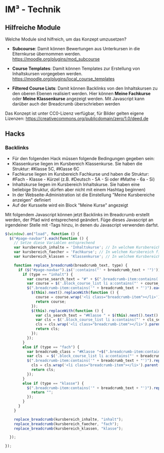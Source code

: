 # IM³ - Technik

## Hilfreiche Module

Welche Module sind hilfreich, um das Konzept umzusetzen?

* **Subcourse**: Damit können Bewertungen aus Unterkursen in die Elternkurse übernommen werden. https://moodle.org/plugins/mod_subcourse

* **Course Templates**: Damit können Templates zur Erstellung von Inhaltskursen vorgegeben werden. https://moodle.org/plugins/local_course_templates

* **Filtered Course Lists**: Damit können Backlinks von den Inhaltskursen zu den oberen Ebenen realisiert werden. Hier können **Meine Fachkurse** oder **Meine Klassenkurse** angezeigt werden. Mit Javascript kann darüber auch der Breadcrumb überschrieben werden

Das Konzept ist unter CC0-Lizenz verfügbar, für Bilder gelten eigene Lizenzen: https://creativecommons.org/publicdomain/zero/1.0/deed.de

## Hacks

### Backlinks

  * Für den folgenden Hack müssen folgende Bedingungen gegeben sein:
  * Klassenkurse liegen im Kursbereich Klassenkurse. Sie haben die Struktur: #Klasse 5C, #Klasse 6C 
  * Fachkurse liegen im Kursbereich Fachkurse und haben die Struktur: #Fach - Klasse - Kürzel (z.B. #Deutsch - 5A - Si oder #Mathe - 6a - Si)
  * Inhaltskurse liegen im Kursbereich Inhaltskurse. Sie haben eine beliebige Struktur, dürfen aber nicht mit einem Hashtag beginnen)
  * In der Webseite-Administration ist die Einstellung "Meine Kursbereiche anzeigen" definiert
  * Auf der Kursseite wird ein Block "Meine Kurse" angezeigt

Mit folgendem Javascript können jetzt Backlinks im Breadcrumb erstellt werden, der Pfad wird entsprechend geändert. Füge dieses Javascript an irgendeiner Stelle mit <script></script>-Tags hinzu, in denen du Javascript verwenden darfst.

```javascript
$(window).on("load", function () {
  $("#page-navbar").each(function () {
    // Setze diese Variablen entsprechend
    var kursbereich_inhalte = 'Inhaltskurse'; // In welchem Kursbereich finden sich die Inhaltskurse?
    var kursbereich_faecher = 'Fachkurse'; // In welchem Kursbereich finden sich die Fachkurse?
    var kursbereich_klassen = 'Klassenkurse'; // In welchem Kursbereich finden sich die Inhaltskurse?

    function replace_breadcrumb(breadcrumb_text, type) {
      if ($("#page-navbar").is(':contains("' + breadcrumb_text + '")')) {
        if (type == "inhalt") {
          var course_search_text = "#" + $(".breadcrumb-item:contains('" + breadcrumb_text + "')").next().text().trim();
          var course = $('.block_course_list li a:contains("' + course_search_text + '")');
          $(".breadcrumb-item:contains('" + breadcrumb_text + "')").each(function() {
            $(this).next().replaceWith(function () {
              course = course.wrap('<li class="breadcrumb-item"></li>').parent()
              return course;
            });
            $(this).replaceWith(function () {
              var cls_search_text = "#Klasse " + $(this).next().text().split("-")[1].trim();
              var cls = $('.block_course_list li a:contains("' + cls_search_text + '")');
              cls = cls.wrap('<li class="breadcrumb-item"></li>').parent()
              return cls;
            });
          });
        }
        else if (type == "fach") {
          var breadcrumb_class = "#Klasse "+$(".breadcrumb-item:contains('" + breadcrumb_text + "')").next().text().split("-")[1].trim();
          var cls  = $('.block_course_list li a:contains("' + breadcrumb_class + '")');
          $(".breadcrumb-item:contains('" + breadcrumb_text + "')").replaceWith(function () {
            cls = cls.wrap('<li class="breadcrumb-item"></li>').parent()
            return cls;
          });
        }
        else if (type == "klasse") {
          $(".breadcrumb-item:contains('" + breadcrumb_text + "')").replaceWith(function () {
            return "";
          });
        }
      }
    }

    replace_breadcrumb(kursbereich_inhalte, "inhalt");
    replace_breadcrumb(kursbereich_faecher, "fach");
    replace_breadcrumb(kursbereich_klassen, "klasse");

  });

});
```